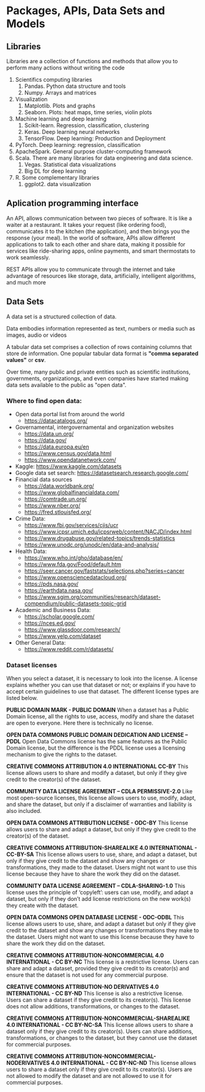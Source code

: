 # Packages, APIs, Data Sets and Models

## Libraries

Libraries are a collection of functions and methods that allow you to perform many actions without writing the code

1. Scientifics computing libraries
   1. Pandas. Python data structure and tools
   2. Numpy. Arrays and matrices
2. Visualization
   1. Matplotlib. Plots and graphs
   2. Seaborn. Plots: heat maps, time series, violin plots
3. Machine learning and deep learning
   1. Scikit-learn. Regression, classification, clustering
   2. Keras. Deep learning neural networks
   3. TensorFlow. Deep learning: Production and Deployment
4. PyTorch. Deep learning: regression, classification
5. ApacheSpark. General purpose cluster-computing framework
6. Scala. There are many libraries for data engineering and data science.
   1. Vegas. Statistical data visualizations
   2. Big DL for deep learning
7. R. Some complementary libraries
   1. ggplot2. data visualization


## Aplication programming interface

An API, allows communication between two pieces of software. It is like a waiter at a restaurant. It takes your request (like ordering food), communicates it to the kitchen (the application), and then brings you the response (your meal). In the world of software, APIs allow different applications to talk to each other and share data, making it possible for services like ride-sharing apps, online payments, and smart thermostats to work seamlessly.

REST APIs allow you to communicate through the internet and take advantage of resources like storage, data, artificially, intelligent algorithms, and much more


## Data Sets

A data set is a structured collection of data.

Data embodies information represented as text, numbers or media such as images, audio or videos

A tabular data set comprises a collection of rows containing columns that store de information. One popular tabular data format is **"comma separated values"** or **csv**.
   
Over time, many public and private entities such as scientific institutions, governments, organizationgs, and even companies have started making data sets available to the public as "open data".

### Where to find open data:

- Open data portal list from around the world
  - https://datacatalogs.org/
- Governamental, intergovernamental and organization websites
  - https://data.un.org/
  - https://data.gov/
  - https://data.europa.eu/en
  - https://www.census.gov/data.html
  - https://www.opendatanetwork.com/
- Kaggle: https://www.kaggle.com/datasets
- Google data set search:  https://datasetsearch.research.google.com/
- Financial data sources
   - https://data.worldbank.org/
   - https://www.globalfinancialdata.com/
   - https://comtrade.un.org/
   - https://www.nber.org/
   - https://fred.stlouisfed.org/
- Crime Data:
   - https://www.fbi.gov/services/cjis/ucr
   - https://www.icpsr.umich.edu/icpsrweb/content/NACJD/index.html
   - https://www.drugabuse.gov/related-topics/trends-statistics
   - https://www.unodc.org/unodc/en/data-and-analysis/
- Health Data:
   - https://www.who.int/gho/database/en/
   - https://www.fda.gov/Food/default.htm
   - https://seer.cancer.gov/faststats/selections.php?series=cancer
   - https://www.opensciencedatacloud.org/
   - https://pds.nasa.gov/
   - https://earthdata.nasa.gov/
   - https://www.sgim.org/communities/research/dataset-compendium/public-datasets-topic-grid
- Academic and Business Data:
   - https://scholar.google.com/
   - https://nces.ed.gov/
   - https://www.glassdoor.com/research/
   - https://www.yelp.com/dataset
- Other General Data:
  - https://www.reddit.com/r/datasets/


### Dataset licenses

When you select a dataset, it is necessary to look into the license. A license explains whether you can use that dataset or not; or explains if you have to accept certain guidelines to use that dataset. The different license types are listed below.

**PUBLIC DOMAIN MARK - PUBLIC DOMAIN**
When a dataset has a Public Domain license, all the rights to use, access, modify and share the dataset are open to everyone. Here there is technically no license.

**OPEN DATA COMMONS PUBLIC DOMAIN DEDICATION AND LICENSE – PDDL**
Open Data Commons license has the same features as the Public Domain license, but the difference is the PDDL license uses a licensing mechanism to give the rights to the dataset.

**CREATIVE COMMONS ATTRIBUTION 4.0 INTERNATIONAL CC-BY**
This license allows users to share and modify a dataset, but only if they give credit to the creator(s) of the dataset.

**COMMUNITY DATA LICENSE AGREEMENT – CDLA PERMISSIVE-2.0**
Like most open-source licenses, this license allows users to use, modify, adapt, and share the dataset, but only if a disclaimer of warranties and liability is also included.

**OPEN DATA COMMONS ATTRIBUTION LICENSE - ODC-BY**
This license allows users to share and adapt a dataset, but only if they give credit to the creator(s) of the dataset.

**CREATIVE COMMONS ATTRIBUTION-SHAREALIKE 4.0 INTERNATIONAL - CC-BY-SA**
This license allows users to use, share, and adapt a dataset, but only if they give credit to the dataset and show any changes or transformations, they made to the dataset. Users might not want to use this license because they have to share the work they did on the dataset.

**COMMUNITY DATA LICENSE AGREEMENT – CDLA-SHARING-1.0**
This license uses the principle of ‘copyleft’: users can use, modify, and adapt a dataset, but only if they don’t add license restrictions on the new work(s) they create with the dataset.

**OPEN DATA COMMONS OPEN DATABASE LICENSE - ODC-ODBL**
This license allows users to use, share, and adapt a dataset but only if they give credit to the dataset and show any changes or transformations they make to the dataset. Users might not want to use this license because they have to share the work they did on the dataset.

**CREATIVE COMMONS ATTRIBUTION-NONCOMMERCIAL 4.0 INTERNATIONAL - CC BY-NC**
This license is a restrictive license. Users can share and adapt a dataset, provided they give credit to its creator(s) and ensure that the dataset is not used for any commercial purpose.

**CREATIVE COMMONS ATTRIBUTION-NO DERIVATIVES 4.0 INTERNATIONAL - CC BY-ND**
This license is also a restrictive license. Users can share a dataset if they give credit to its creator(s). This license does not allow additions, transformations, or changes to the dataset.

**CREATIVE COMMONS ATTRIBUTION-NONCOMMERCIAL-SHAREALIKE 4.0 INTERNATIONAL - CC BY-NC-SA**
This license allows users to share a dataset only if they give credit to its creator(s). Users can share additions, transformations, or changes to the dataset, but they cannot use the dataset for commercial purposes.

**CREATIVE COMMONS ATTRIBUTION-NONCOMMERCIAL-NODERIVATIVES 4.0 INTERNATIONAL - CC BY-NC-ND**
This license allows users to share a dataset only if they give credit to its creator(s). Users are not allowed to modify the dataset and are not allowed to use it for commercial purposes.
